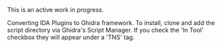 This is an active work in progress. 

Converting IDA Plugins to Ghidra framework. To install, clone and add the script directory via Ghidra's Script Manager. 
If you check the 'In Tool' checkbox they will appear under a 'TNS' tag. 
